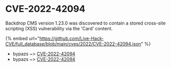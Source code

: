 # CVE-2022-42094

Backdrop CMS version 1.23.0 was discovered to contain a stored cross-site scripting (XSS) vulnerability via the 'Card' content.

{% embed url="https://github.com/Live-Hack-CVE/full_database/blob/main/cves/2022/CVE-2022-42094.json" %}


* bypazs ~> [CVE-2022-42094](https://www.alice-snow.ru/2022/database/cve-2022-42094/cve-2022-42094-bypazs)
* bypazs ~> [CVE-2022-42094](https://www.alice-snow.ru/2022/database/cve-2022-42094/cve-2022-42094-bypazs)
